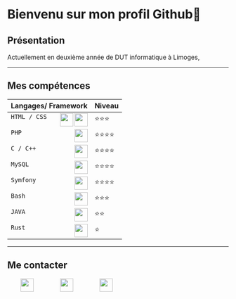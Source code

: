 # Bienvenu sur mon profil Github👋

## Présentation 
Actuellement en deuxième année de DUT informatique à Limoges,

***
## Mes compétences
|Langages/ Framework                |Niveau                       |
|-----------------------------------|-----------------------------|
|`HTML / CSS`<img align="right" height="30px" src="https://github.com/manon-deleest/Vrac/blob/master/profil/css.png"><img align="right" height="30px" src="https://github.com/manon-deleest/Vrac/blob/master/profil/html-5.png">              	|⭐⭐⭐          	       |
|`PHP` <img align="right" height="30px" src="https://github.com/manon-deleest/Vrac/blob/master/profil/1200px-PHP-logo.svg.png">         		|⭐⭐⭐⭐       		|
|`C / C++`  <img align="right" height="30px" src="https://github.com/manon-deleest/Vrac/blob/master/profil/c.png">          		|⭐⭐⭐⭐            		|
|`MySQL` <img align="right" height="30px" src="https://github.com/manon-deleest/Vrac/blob/master/profil/mysql.png">             		|⭐⭐⭐⭐            		|
|`Symfony` <img align="right" height="30px" src="https://cdn.jsdelivr.net/npm/simple-icons@3.13.0/icons/symfony.svg">              	|⭐⭐⭐⭐            		|
|`Bash` <img align="right" height="30px" src="https://github.com/manon-deleest/Vrac/blob/master/profil/gnu-bash.png">              		|⭐⭐⭐            		|
|`JAVA` <img align="right" height="30px" src="https://github.com/manon-deleest/Vrac/blob/master/profil/java.png">            		|⭐⭐            		|
|`Rust` <img align="right" height="30px" src="https://github.com/manon-deleest/Vrac/blob/master/profil/rust.jpg">              		|⭐             		|
           

***
## Me contacter
  <div>
    <a href="https://www.linkedin.com/in/manon-deleest/"><img align="left" height="30px" src="https://github.com/manon-deleest/Vrac/blob/master/profil/linkedin.png" hspace="30"/</a>
    <a href="mailto:deleest.manon@gmail.com"><img align="left" height="30px" src="https://github.com/manon-deleest/Vrac/blob/master/profil/gmail.png" hspace="30"/</a>
    <a href="MANON DELEEST.pdf"><img height="30px" src="https://github.com/manon-deleest/Vrac/blob/master/profil/cv.png" hspace="30"/</a>
  </div>






<!--
**manon-deleest/manon-deleest** is a ✨ _special_ ✨ repository because its `README.md` (this file) appears on your GitHub profile.

Here are some ideas to get you started:

- 🔭 I’m currently working on ...
- 🌱 I’m currently learning ...
- 👯 I’m looking to collaborate on ...
- 🤔 I’m looking for help with ...
- 💬 Ask me about ...
- 📫 How to reach me: ...
- 😄 Pronouns: ...
- ⚡ Fun fact: ...
-->
